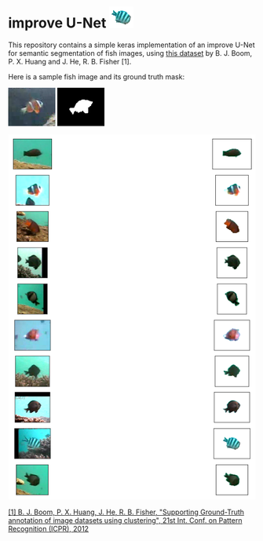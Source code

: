 # improve U-Net <img src=images/sample_fish.png />


This repository contains a simple keras implementation of an improve U-Net for semantic segmentation of fish images, using [this dataset](http://groups.inf.ed.ac.uk/f4k/GROUNDTRUTH/RECOG/) by B. J. Boom, P. X. Huang and J. He, R. B. Fisher [1].

Here is a sample fish image and its ground truth mask:

<img src=images/fish_000004249599_07973.png/> <img src=images/mask_000004249599_07973.png/>


<img src=images/results.png />



[[1] B. J. Boom, P. X. Huang, J. He, R. B. Fisher, "Supporting Ground-Truth annotation of image datasets using clustering", 21st Int. Conf. on Pattern Recognition (ICPR), 2012](https://ieeexplore.ieee.org/document/6460437/)
